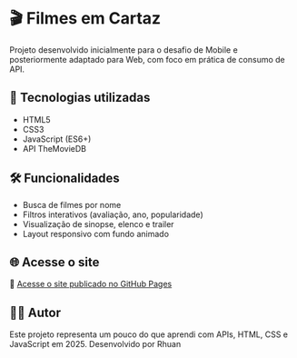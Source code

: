 # 🎬 Filmes em Cartaz

Projeto desenvolvido inicialmente para o desafio de Mobile e posteriormente adaptado para Web, com foco em prática de consumo de API.
## 🚀 Tecnologias utilizadas

- HTML5
- CSS3
- JavaScript (ES6+)
- API TheMovieDB

## 🛠️ Funcionalidades

- Busca de filmes por nome
- Filtros interativos (avaliação, ano, popularidade)
- Visualização de sinopse, elenco e trailer
- Layout responsivo com fundo animado

## 🌐 Acesse o site

🔗 [Acesse o site publicado no GitHub Pages](https://rhuancoronaa.github.io/Filmes-em-Cartazz/)  


## 👨‍💻 Autor

Este projeto representa um pouco do que aprendi com APIs, HTML, CSS e JavaScript em 2025.
Desenvolvido por Rhuan
